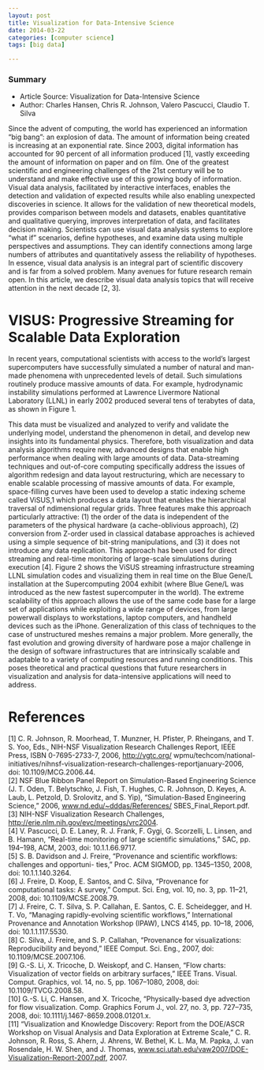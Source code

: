```yaml
---
layout: post
title: Visualization for Data-Intensive Science
date: 2014-03-22
categories: [computer science]
tags: [big data]

---
```


### Summary

* Article Source: Visualization for Data-Intensive Science  
* Author: Charles Hansen, Chris R. Johnson, Valero Pascucci, Claudio T. Silva


Since the advent of computing, the world has experienced an information “big bang”: an explosion of data. The amount of information being created is increasing at an exponential rate. Since 2003, digital information has accounted for 90 percent of all information produced [1], vastly exceeding the amount of information on paper and on film. One of the greatest scientific and engineering challenges of the 21st century will be to understand and make effective use of this growing body of information. Visual data analysis, facilitated by interactive interfaces, enables the detection and validation of expected results while also enabling unexpected discoveries in science. It allows for the validation of new theoretical models, provides comparison between models and datasets, enables quantitative and qualitative querying, improves interpretation of data, and facilitates decision making. Scientists can use visual data analysis systems to explore “what if” scenarios, define hypotheses, and examine data using multiple perspectives and assumptions. They can identify connections among large numbers of attributes and quantitatively assess the reliability of hypotheses. In essence, visual data analysis is an integral part of scientific discovery and is far from a solved problem. Many avenues for future research remain open. In this article, we describe visual data analysis topics that will receive attention in the next decade [2, 3].

# VISUS: Progressive Streaming for Scalable Data Exploration
In recent years, computational scientists with access to the world’s largest supercomputers have successfully simulated a number of natural and man-made phenomena with unprecedented levels of detail. Such simulations routinely produce massive amounts of data. For example, hydrodynamic instability simulations performed at Lawrence Livermore National Laboratory (LLNL) in early 2002 produced several tens of terabytes of data, as shown in Figure 1. 
This data must be visualized and analyzed to verify and validate the underlying model, understand the phenomenon in detail, and develop new insights into its fundamental physics. Therefore, both visualization and data analysis algorithms require new, advanced designs that enable high performance when dealing with large amounts of data.Data-streaming techniques and out-of-core computing specifically address the issues of algorithm redesign and data layout restructuring, which are necessary to enable scalable processing of massive amounts of data. For example, space-filling curves have been used to develop a static indexing scheme called ViSUS,1 which produces a data layout that enables the hierarchical traversal of ndimensional regular grids. Three features make this approach particularly attractive: (1) the order of the data is independent of the parameters of the physical hardware (a cache-oblivious approach), (2) conversion from Z-order used in classical database approaches is achieved using a simple sequence of bit-string manipulations, and (3) it does not introduce any data replication. This approach has been used for direct streaming and real-time monitoring of large-scale simulations during execution [4].Figure 2 shows the ViSUS streaming infrastructure streaming LLNL simulation codes and visualizing them in real time on the Blue Gene/L installation at the Supercomputing 2004 exhibit (where Blue Gene/L was introduced as the new fastest supercomputer in the world). The extreme scalability of this approach allows the use of the same code base for a large set of applications while exploiting a wide range of devices, from large powerwall displays to workstations, laptop computers, and handheld devices such as the iPhone.Generalization of this class of techniques to the case of unstructured meshes remains a major problem. More generally, the fast evolution and growing diversity of hardware pose a major challenge in the design of software infrastructures that are intrinsically scalable and adaptable to a variety of computing resources and running conditions. This poses theoretical and practical questions that future researchers in visualization and analysis for data-intensive applications will need to address.
# References
[1] C. R. Johnson, R. Moorhead, T. Munzner, H. Pfister, P. Rheingans, and T. S. Yoo, Eds., NIH-NSF Visualization Research Challenges Report, IEEE Press, ISBN 0-7695-2733-7, 2006, http://vgtc.org/ wpmu/techcom/national-initiatives/nihnsf-visualization-research-challenges-reportjanuary-2006, doi: 10.1109/MCG.2006.44.  
[2] NSF Blue Ribbon Panel Report on Simulation-Based Engineering Science (J. T. Oden,T. Belytschko, J. Fish, T. Hughes, C. R. Johnson, D. Keyes, A. Laub, L. Petzold, D. Srolovitz, and S. Yip), “Simulation-Based Engineering Science,” 2006, www.nd.edu/~dddas/References/ SBES_Final_Report.pdf.  
[3] NIH-NSF Visualization Research Challenges, http://erie.nlm.nih.gov/evc/meetings/vrc2004.  
[4] V. Pascucci, D. E. Laney, R. J. Frank, F. Gygi, G. Scorzelli, L. Linsen, and B. Hamann, “Real-timemonitoring of large scientific simulations,” SAC, pp. 194–198, ACM, 2003, doi: 10.1.1.66.9717.  
[5] S. B. Davidson and J. Freire, “Provenance and scientific workflows: challenges and opportuni-ties,” Proc. ACM SIGMOD, pp. 1345–1350, 2008, doi: 10.1.1.140.3264.  
[6] J. Freire, D. Koop, E. Santos, and C. Silva, “Provenance for computational tasks: A survey,”Comput. Sci. Eng, vol. 10, no. 3, pp. 11–21, 2008, doi: 10.1109/MCSE.2008.79.  
[7] J. Freire, C. T. Silva, S. P. Callahan, E. Santos, C. E. Scheidegger, and H. T. Vo, “Managingrapidly-evolving scientific workflows,” International Provenance and Annotation Workshop(IPAW), LNCS 4145, pp. 10–18, 2006, doi: 10.1.1.117.5530.  
[8] C. Silva, J. Freire, and S. P. Callahan, “Provenance for visualizations: Reproducibility andbeyond,” IEEE Comput. Sci. Eng., 2007, doi: 10.1109/MCSE.2007.106.  
[9] G.-S. Li, X. Tricoche, D. Weiskopf, and C. Hansen, “Flow charts: Visualization of vector fieldson arbitrary surfaces,” IEEE Trans. Visual. Comput. Graphics, vol. 14, no. 5, pp. 1067–1080, 2008,doi: 10.1109/TVCG.2008.58.  
[10] G.-S. Li, C. Hansen, and X. Tricoche, “Physically-based dye advection for flow visualization.Comp. Graphics Forum J., vol. 27, no. 3, pp. 727–735, 2008, doi: 10.1111/j.1467-8659.2008.01201.x.  
[11] “Visualization and Knowledge Discovery: Report from the DOE/ASCR Workshop on VisualAnalysis and Data Exploration at Extreme Scale,” C. R. Johnson, R. Ross, S. Ahern, J. Ahrens, W. Bethel, K. L. Ma, M. Papka, J. van Rosendale, H. W. Shen, and J. Thomas, www.sci.utah.edu/vaw2007/DOE-Visualization-Report-2007.pdf, 2007.